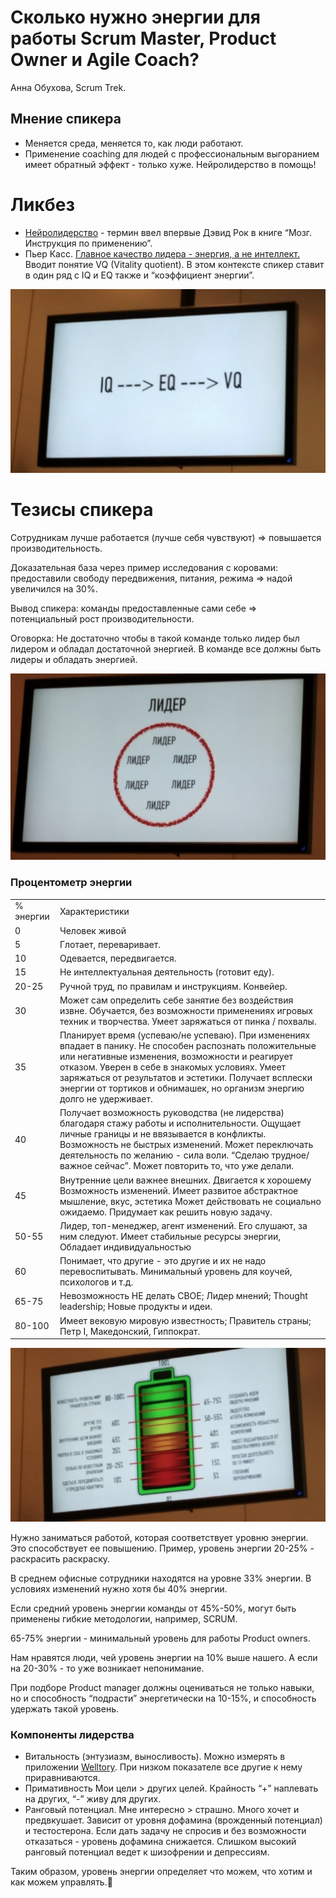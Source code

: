 # Сколько нужно энергии для работы Scrum Master, Product Owner и Agile Coach?

Анна Обухова, Scrum Trek.

## Мнение спикера
* Меняется среда, меняется то, как люди работают.
* Применение coaching для людей с профессиональным выгоранием имеет обратный эффект - только хуже. Нейролидерство в помощь!

# Ликбез
* [Нейролидерство](https://www.forbes.ru/235790-mozg-pod-pricelom-kompanii) - термин ввел впервые Дэвид Рок в книге “Мозг. Инструкция по применению”.
* Пьер Касс. [Главное качество лидера - энергия, а не интеллект.](https://www.forbes.ru/column/48259-glavnoe-kachestvo-lidera-energiya-ne-intellekt)  Вводит понятие VQ (Vitality quotient).
В этом контексте спикер ставит в один ряд с IQ и EQ также и “коэффициент энергии”.

![](static/Energy1.png)

# Тезисы спикера
Сотрудникам лучше работается (лучше себя чувствуют) => повышается производительность.

Доказательная база через пример исследования с коровами: предоставили свободу передвижения, питания, режима => надой увеличился на 30%. 

Вывод спикера: команды предоставленные сами себе => потенциальный рост производительности.

Оговорка: Не достаточно чтобы в такой команде только лидер был лидером и обладал достаточной энергией. В команде все должны быть лидеры и обладать энергией.

![](static/Energy2.png)

### Процентометр энергии
<table>
    <tr>
        <td>% энергии</td>
        <td>Характеристики</td>
    </tr>
    <tr>
        <td>0</td>
        <td>Человек живой</td>
    </tr>
    <tr>
        <td>5</td>
        <td>Глотает, переваривает.</td>
    </tr>
    <tr>
        <td>10</td>
        <td>Одевается, передвигается.</td>
    </tr>        
    <tr>
        <td>15</td>
        <td>Не интеллектуальная деятельность (готовит еду).</td>
    </tr>
    <tr>
        <td>20-25</td>
        <td>Ручной труд, по правилам и инструкциям. Конвейер.</td>
    </tr>
    <tr>
        <td>30</td>
        <td>Может сам определить себе занятие без воздействия извне.
            Обучается, без возможности применениях игровых техник и творчества.
            Умеет заряжаться от пинка / похвалы.</td>
    </tr>
    <tr>
        <td>35</td>
        <td>Планирует время (успеваю/не успеваю).
            При изменениях впадает в панику. Не способен распознать положительные или негативные изменения, возможности и реагирует отказом.
            Уверен в себе в знакомых условиях.
            Умеет заряжаться от результатов и эстетики.
            Получает всплески энергии от тортиков и обнимашек, но организм энергию долго не удерживает.</td>
    </tr>
    <tr>
        <td>40</td>
        <td>Получает возможность руководства (не лидерства) благодаря стажу работы и исполнительности.
            Ощущает личные границы и не ввязывается в конфликты.
            Возможность не быстрых изменений.
            Может переключать деятельность по желанию - сила воли. “Сделаю трудное/важное сейчас”.
            Может повторить то, что уже делали.</td>
    </tr>
    <tr>
        <td>45</td>
        <td>Внутренние цели важнее внешних. Двигается к хорошему
            Возможность изменений. Имеет развитое абстрактное мышление, вкус, эстетика
            Может действовать не социально ожидаемо.
            Придумает как решить новую задачу.</td>
    </tr>        
    <tr>
        <td>50-55</td>
        <td>Лидер, топ-менеджер, агент изменений.
            Его слушают, за ним следуют.
            Имеет стабильные ресурсы энергии,
            Обладает индивидуальностью</td>
    </tr>
    <tr>
        <td>60</td>
        <td>Понимает, что другие - это другие и их не надо перевоспитывать. Минимальный уровень для коучей, психологов и т.д.</td>
    </tr>    
    <tr>
        <td>65-75</td>
        <td>Невозможность НЕ делать СВОЕ;
            Лидер мнений;
            Thought leadership;
            Новые продукты и идеи.</td>
    </tr>    
    <tr>
        <td>80-100</td>
        <td>Имеет вековую мировую известность; 
            Правитель страны;
            Петр I, Македонский, Гиппократ.</td>
    </tr>
</table>

![](static/Energy3.png)

Нужно заниматься работой, которая соответствует уровню энергии. Это способствует ее повышению. Пример, уровень энергии 20-25% - раскрасить раскраску.

В среднем офисные сотрудники находятся на уровне 33% энергии. В условиях изменений нужно хотя бы 40% энергии. 

Если средний уровень энергии команды от 45%-50%, могут быть применены гибкие методологии, например, SCRUM.

65-75% энергии - минимальный уровень для работы Product owners.

Нам нравятся люди, чей уровень энергии на 10% выше нашего. А если на 20-30% - то уже возникает непонимание.

При подборе Product manager должны оцениваться не только навыки, но и способность “подрасти” энергетически на 10-15%, и способность удержать такой уровень. 


### Компоненты лидерства
* Витальность (энтузиазм, выносливость).
Можно измерять в приложении [Welltory](https://welltory.com/ru/how-it-works/).
При низком показателе все другие к нему приравниваются.
* Примативность
Мои цели  > других целей. Крайность “+” наплевать на других, “-” живу для других.
* Ранговый потенциал.
Мне интересно > страшно. 
Много хочет и предвкушает. 
Зависит от уровня дофамина (врожденный потенциал) и тестостерона.
Если дать задачу не спросив и без возможности отказаться - уровень дофамина снижается.
Слишком высокий ранговый потенциал ведет к шизофрении и депрессиям.

Таким образом, уровень энергии определяет что можем, что хотим и как можем управлять.
